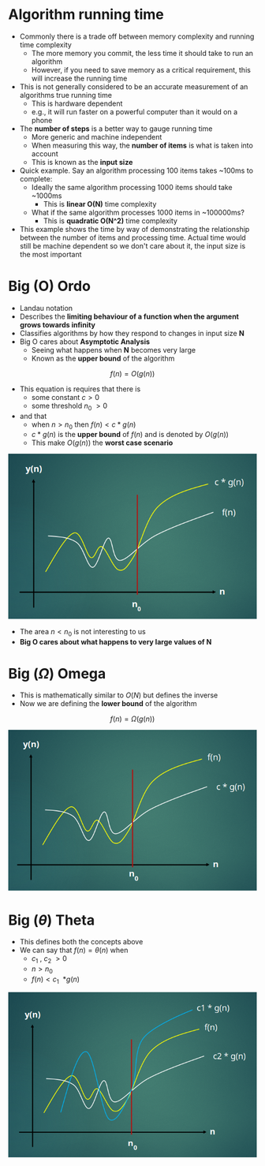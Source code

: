 # Algorithm running time

- Commonly there is a trade off between memory complexity and running time complexity
  - The more memory you commit, the less time it should take to run an algorithm
  - However, if you need to save memory as a critical requirement, this will increase the running time
- This is not generally considered to be an accurate measurement of an algorithms true running time
  - This is hardware dependent
  - e.g., it will run faster on a powerful computer than it would on a phone
- The **number of steps** is a better way to gauge running time
  - More generic and machine independent
  - When measuring this way, the **number of items** is what is taken into account
  - This is known as the **input size**
- Quick example. Say an algorithm processing 100 items takes ~100ms to complete:
  - Ideally the same algorithm processing 1000 items should take ~1000ms
    - This is **linear O(N)** time complexity
  - What if the same algorithm processes 1000 items in ~100000ms?
    - This is **quadratic O(N^2)** time complexity
- This example shows the time by way of demonstrating the relationship between the number of items and processing time. Actual time would still be machine dependent so we don't care about it, the input size is the most important

# Big (O) Ordo

- Landau notation
- Describes the **limiting behaviour of a function when the argument grows towards infinity**
- Classifies algorithms by how they respond to changes in input size **N**
- Big O cares about **Asymptotic Analysis**
  - Seeing what happens when **N** becomes very large
  - Known as the **upper bound** of the algorithm

$${f(n) = O(g(n))}$$

- This equation is requires that there is
  - some constant ${c > 0}$
  - some threshold ${n}$<sub>0</sub> ${> 0}$
- and that
  - when ${n > n}$<sub>0</sub> then ${f(n)} < {c * g(n)}$
  - ${c * g(n)}$ is the **upper bound** of ${f(n)}$ and is denoted by ${O(g(n))}$
  - This make ${O(g(n))}$ the **worst case scenario**

![image](./images/big_o_graph.png)

- The area ${n < n}$<sub>0</sub> is not interesting to us
- **Big O cares about what happens to very large values of N**

# Big ($\Omega$) Omega

- This is mathematically similar to ${O(N)}$ but defines the inverse
- Now we are defining the **lower bound** of the algorithm

$${f(n) = \Omega(g(n))}$$

![image](./images/big_omega_graph.png)

# Big ($\theta$) Theta

- This defines both the concepts above
- We can say that ${f(n) = \theta(n)}$ when
  - $c$<sub>1</sub> ${,}$ $c$<sub>2</sub> ${> 0}$
  - ${n > n}$<sub>0</sub>
  - ${f(n) < c}$<sub>1</sub> &nbsp;${* g(n)}$

![image](./images/big_theta_graph.png)
